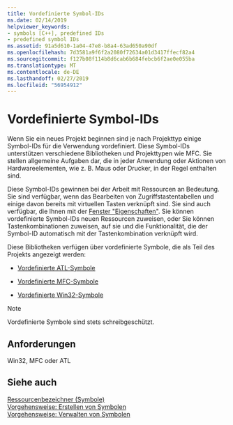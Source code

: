 ```yaml
---
title: Vordefinierte Symbol-IDs
ms.date: 02/14/2019
helpviewer_keywords:
- symbols [C++], predefined IDs
- predefined symbol IDs
ms.assetid: 91a5d610-1a04-47e8-b8a4-63ad650a90df
ms.openlocfilehash: 7d3581a9f6f2a2080f72634a01d3417ffecf82a4
ms.sourcegitcommit: f127b08f114b8d6cab6b684febcb6f2ae0e055ba
ms.translationtype: MT
ms.contentlocale: de-DE
ms.lasthandoff: 02/27/2019
ms.locfileid: "56954912"
---
```

# <a name="predefined-symbol-ids"></a>Vordefinierte Symbol-IDs

Wenn Sie ein neues Projekt beginnen sind je nach Projekttyp einige Symbol-IDs für die Verwendung vordefiniert. Diese Symbol-IDs unterstützen verschiedene Bibliotheken und Projekttypen wie MFC. Sie stellen allgemeine Aufgaben dar, die in jeder Anwendung oder Aktionen von Hardwareelementen, wie z. B. Maus oder Drucker, in der Regel enthalten sind.

Diese Symbol-IDs gewinnen bei der Arbeit mit Ressourcen an Bedeutung. Sie sind verfügbar, wenn das Bearbeiten von Zugriffstastentabellen und einige davon bereits mit virtuellen Tasten verknüpft sind. Sie sind auch verfügbar, die Ihnen mit der [Fenster "Eigenschaften"](/visualstudio/ide/reference/properties-window). Sie können vordefinierte Symbol-IDs neuen Ressourcen zuweisen, oder Sie können Tastenkombinationen zuweisen, auf sie und die Funktionalität, die der Symbol-ID automatisch mit der Tastenkombination verknüpft wird.

Diese Bibliotheken verfügen über vordefinierte Symbole, die als Teil des Projekts angezeigt werden:

- [Vordefinierte ATL-Symbole](../windows/atl-predefined-symbols.md)

- [Vordefinierte MFC-Symbole](../windows/mfc-predefined-symbols.md)

- [Vordefinierte Win32-Symbole](../windows/win32-predefined-symbols.md)

> [!NOTE]
> Vordefinierte Symbole sind stets schreibgeschützt.

## <a name="requirements"></a>Anforderungen

Win32, MFC oder ATL

## <a name="see-also"></a>Siehe auch

[Ressourcenbezeichner (Symbole)](../windows/symbols-resource-identifiers.md)<br/>
[Vorgehensweise: Erstellen von Symbolen](../windows/creating-new-symbols.md)<br/>
[Vorgehensweise: Verwalten von Symbolen](../windows/changing-a-symbol-or-symbol-name-id.md)<br/>